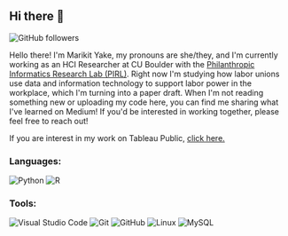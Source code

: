 ## Hi there 👋

<!--
**marikit-yake/marikit-yake** is a ✨ _special_ ✨ repository because its `README.md` (this file) appears on your GitHub profile.

Here are some ideas to get you started:

- 🔭 I’m currently working on ...
- 🌱 I’m currently learning ...
- 👯 I’m looking to collaborate on ...
- 🤔 I’m looking for help with ...
- 💬 Ask me about ...
- 📫 How to reach me: ...
- 😄 Pronouns: ...
- ⚡ Fun fact: ...
-->

<!-- # 🛠️ 🚧 Work in Progress 🚧 🛠️ -->
![GitHub followers](https://img.shields.io/github/followers/marikit-yake?style=social)<br>
<!-- ![GitHub stars](https://img.shields.io/github/stars/marikit-yake?style=social) -->

<!-- Intro, Skills and Interests -->
<!-- Hello and welcome to my Github profile! My name is Marikit Yake and I'm working on writing this intro. -->
Hello there! I'm Marikit Yake, my pronouns are she/they, and I'm currently working as an HCI Researcher at CU Boulder with the [Philanthropic Informatics Research Lab (PIRL)](https://amy.voida.com/research-group/). Right now I'm studying how labor unions use data and information technology to support labor power in the workplace, which I'm turning into a paper draft. When I'm not reading something new or uploading my code here, you can find me sharing what I've learned on Medium! If you'd be interested in working together, please feel free to reach out!

If you are interest in my work on Tableau Public, [click here.](https://public.tableau.com/app/profile/marikit.yake)

<!-- Badges (languages, etc) Code: Python, SQL, HTML -->
### Languages:
![Python](https://img.shields.io/badge/python-3670A0?style=for-the-badge&logo=python&logoColor=ffdd54)
![R](https://img.shields.io/badge/r-%23276DC3.svg?style=for-the-badge&logo=r&logoColor=white)

<!-- Tools: VSCode, Github, Git, Tableau, Figma, Canva -->
### Tools:
![Visual Studio Code](https://img.shields.io/badge/Visual%20Studio%20Code-0078d7.svg?style=for-the-badge&logo=visual-studio-code&logoColor=white)
![Git](https://img.shields.io/badge/git-%23F05033.svg?style=for-the-badge&logo=git&logoColor=white)
![GitHub](https://img.shields.io/badge/github-%23121011.svg?style=for-the-badge&logo=github&logoColor=white)
![Linux](https://img.shields.io/badge/Linux-FCC624?style=for-the-badge&logo=linux&logoColor=black)
![MySQL](https://img.shields.io/badge/mysql-%2300f.svg?style=for-the-badge&logo=mysql&logoColor=white)

<!-- Github Stats -->
<!-- [![Marikit's GitHub stats](https://github-readme-stats.vercel.app/api?username=marikit-yake&count_private=true)](https://github.com/marikit-yake/github-readme-stats) -->

<!-- ### Blog Posts -->
<!-- BLOG-POST-LIST:START -->
<!-- BLOG-POST-LIST:END -->

<!-- Current Projects -->
<!-- Contact Info, email or social media -->
